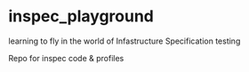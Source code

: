 # inspec_playground
learning to fly in the world of Infastructure Specification testing

Repo for inspec code & profiles

